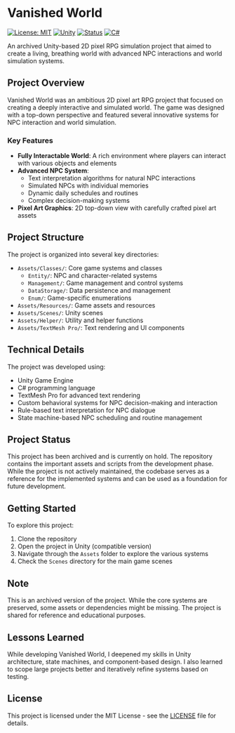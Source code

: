 # Vanished World

[![License: MIT](https://img.shields.io/badge/License-MIT-yellow.svg)](https://opensource.org/licenses/MIT)
[![Unity](https://img.shields.io/badge/Unity-2D%20Game-blue.svg)](https://unity.com/)
[![Status](https://img.shields.io/badge/Status-Archived-red.svg)](https://github.com/SuitIThub/Vanished-World)
[![C#](https://img.shields.io/badge/C%23-239120?style=flat&logo=c-sharp&logoColor=white)](https://docs.microsoft.com/en-us/dotnet/csharp/)

An archived Unity-based 2D pixel RPG simulation project that aimed to create a living, breathing world with advanced NPC interactions and world simulation systems.

## Project Overview

Vanished World was an ambitious 2D pixel art RPG project that focused on creating a deeply interactive and simulated world. The game was designed with a top-down perspective and featured several innovative systems for NPC interaction and world simulation.

### Key Features

- **Fully Interactable World**: A rich environment where players can interact with various objects and elements
- **Advanced NPC System**: 
  - Text interpretation algorithms for natural NPC interactions
  - Simulated NPCs with individual memories
  - Dynamic daily schedules and routines
  - Complex decision-making systems
- **Pixel Art Graphics**: 2D top-down view with carefully crafted pixel art assets

## Project Structure

The project is organized into several key directories:

- `Assets/Classes/`: Core game systems and classes
  - `Entity/`: NPC and character-related systems
  - `Management/`: Game management and control systems
  - `DataStorage/`: Data persistence and management
  - `Enum/`: Game-specific enumerations
- `Assets/Resources/`: Game assets and resources
- `Assets/Scenes/`: Unity scenes
- `Assets/Helper/`: Utility and helper functions
- `Assets/TextMesh Pro/`: Text rendering and UI components

## Technical Details

The project was developed using:
- Unity Game Engine
- C# programming language
- TextMesh Pro for advanced text rendering
- Custom behavioral systems for NPC decision-making and interaction
- Rule-based text interpretation for NPC dialogue
- State machine-based NPC scheduling and routine management

## Project Status

This project has been archived and is currently on hold. The repository contains the important assets and scripts from the development phase. While the project is not actively maintained, the codebase serves as a reference for the implemented systems and can be used as a foundation for future development.

## Getting Started

To explore this project:

1. Clone the repository
2. Open the project in Unity (compatible version)
3. Navigate through the `Assets` folder to explore the various systems
4. Check the `Scenes` directory for the main game scenes

## Note

This is an archived version of the project. While the core systems are preserved, some assets or dependencies might be missing. The project is shared for reference and educational purposes.

## Lessons Learned

While developing Vanished World, I deepened my skills in Unity architecture, state machines, and component-based design. I also learned to scope large projects better and iteratively refine systems based on testing.

## License

This project is licensed under the MIT License - see the [LICENSE](LICENSE) file for details.
